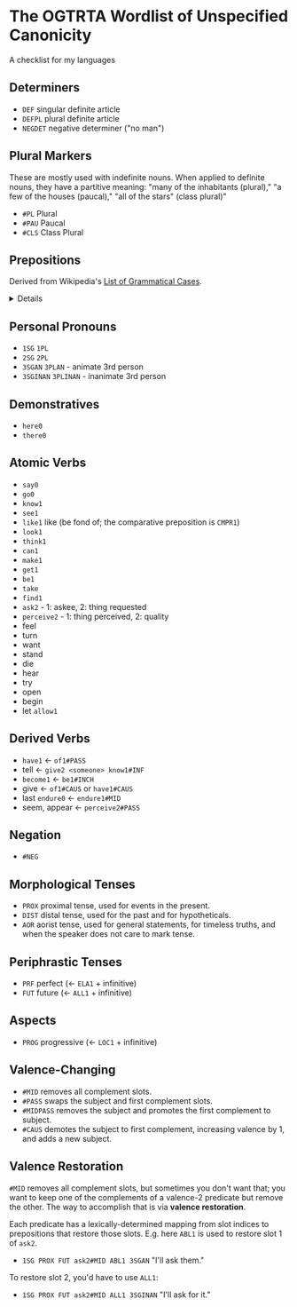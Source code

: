 # The OGTRTA Wordlist of Unspecified Canonicity

A checklist for my languages

## Determiners

- `DEF` singular definite article
- `DEFPL` plural definite article
- `NEGDET` negative determiner ("no man")

## Plural Markers

These are mostly used with indefinite nouns. When applied to definite nouns, they have a partitive meaning: "many of the inhabitants (plural)," "a few of the houses (paucal)," "all of the stars" (class plural)"

- `#PL` Plural
- `#PAU` Paucal
- `#CLS` Class Plural

## Prepositions

Derived from Wikipedia's [List of Grammatical Cases](https://en.wikipedia.org/wiki/List_of_grammatical_cases).

<details>

A language should have some way of expressing all of these ideas. Each preposition could probably have its own chapter in a grammar textbook.

- `at1` or `LOC1` "at" (the basic locative preposition) - "on/upon" can be merged with this.
- `of1` or `GEN1` "of" (genitive)
- `to1` or `ALL1` "to" (the basic allative preposition)
- `from1` or `ABL1` "from" (the basic ablative preposition)
- `in1` or `INESS1` "in" (the basic inessive preposition)
- `COM1` "with" (comitative)
- `INS1` "with" (instrumental)
- `AGT1` "by" (agentive) - can be merged with "with"
- `LIM1` "by" (limitative of time, e.g. "by 5:00")
- `DAT1` "for" (dative) - can be merged with "to"
- `BEN1` "for" (benefactive)
- `during1` "during"
- `DISTR1` "per" / "for each"
- `CMPR1` "like" / "as"
- `PRIV1` "without"

### Intransitive Prepositions

- `up0` &larr; `above1#MID`
- `down0` &larr; `below1#MID`
- `away0`, `off0` &larr; `from1#MID`

### Less Common Prepositions

- `between1` "between"
- `touch1` "touching"
- "about" / "concerning" - can be merged with "touching"
- `beside1` "next to" / "beside"
- `before1` "in front of" / "before"
- `behind1` "after" / "behind"
- `under1` "under"
- `over1` "over"
- `near1` "near"
- `ELA1` "out of" (elative)
- `PERL1` "through" / "via"
- "according to"
- "because of"
- "for want of"
- "instead of"
- "for the benefit of"
- "against" / "for the detriment of"

### Notes

Prepositions "to" and "from", and variants like "onto" and "from out of" can be replaced by inchoative and cessastive inflections of other prepositions. E.g. "to" can be `at1#INCH`. "for" (dative) can be `of1#INCH`.

</details>

## Personal Pronouns

- `1SG` `1PL`
- `2SG` `2PL`
- `3SGAN` `3PLAN` - animate 3rd person
- `3SGINAN` `3PLINAN` - inanimate 3rd person

## Demonstratives

- `here0`
- `there0`

## Atomic Verbs

- `say0`
- `go0`
- `know1`
- `see1`
- `like1` like (be fond of; the comparative preposition is `CMPR1`)
- `look1`
- `think1`
- `can1`
- `make1`
- `get1`
- `be1`
- `take`
- `find1`
- `ask2` - 1: askee, 2: thing requested
- `perceive2` - 1: thing perceived, 2: quality
- feel
- turn
- want
- stand
- die
- hear
- try
- open
- begin
- let `allow1`

## Derived Verbs

- `have1` &larr; `of1#PASS`
- tell &larr; `give2 <someone> know1#INF`
- `become1` &larr; `be1#INCH`
- give &larr; `of1#CAUS` or `have1#CAUS`
- last `endure0` &larr; `endure1#MID`
- seem, appear &larr; `perceive2#PASS`

## Negation

- `#NEG`

## Morphological Tenses

- `PROX` proximal tense, used for events in the present.
- `DIST` distal tense, used for the past and for hypotheticals.
- `AOR` aorist tense, used for general statements, for timeless truths, and when the speaker does not care to mark tense.

## Periphrastic Tenses

- `PRF` perfect (&larr; `ELA1` + infinitive)
- `FUT` future (&larr; `ALL1` + infinitive)

## Aspects

- `PROG` progressive (&larr; `LOC1` + infinitive)

## Valence-Changing

- `#MID` removes all complement slots.
- `#PASS` swaps the subject and first complement slots.
- `#MIDPASS` removes the subject and promotes the first complement to subject.
- `#CAUS` demotes the subject to first complement, increasing valence by 1, and adds a new subject.

## Valence Restoration

`#MID` removes all complement slots, but sometimes you don't want that; you want to keep one of the complements of a valence-2 predicate but remove the other. The way to accomplish that is via **valence restoration**.

Each predicate has a lexically-determined mapping from slot indices to prepositions that restore those slots. E.g. here `ABL1` is used to restore slot 1 of `ask2`.

- `1SG PROX FUT ask2#MID ABL1 3SGAN` "I'll ask them."

To restore slot 2, you'd have to use `ALL1`:

- `1SG PROX FUT ask2#MID ALL1 3SGINAN` "I'll ask for it."

